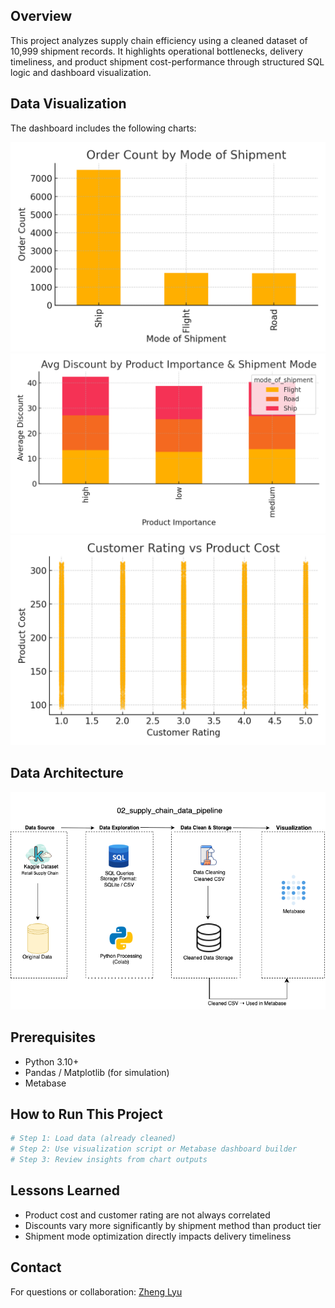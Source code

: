 ## Overview
This project analyzes supply chain efficiency using a cleaned dataset of 10,999 shipment records. It highlights operational bottlenecks, delivery timeliness, and product shipment cost-performance through structured SQL logic and dashboard visualization.

## Data Visualization
The dashboard includes the following charts:

![metabase dashboard image](chart1_mode_of_shipment.png)
![metabase dashboard image](chart2_discount_by_importance.png)
![metabase dashboard image](chart3_rating_vs_cost.png)

## Data Architecture

![Data Architecture](supply_chain_data_pipeline_architecture.png)

## Prerequisites
- Python 3.10+
- Pandas / Matplotlib (for simulation)
- Metabase 

## How to Run This Project
```bash
# Step 1: Load data (already cleaned)
# Step 2: Use visualization script or Metabase dashboard builder
# Step 3: Review insights from chart outputs
```
## Lessons Learned
- Product cost and customer rating are not always correlated
- Discounts vary more significantly by shipment method than product tier
- Shipment mode optimization directly impacts delivery timeliness

## Contact
For questions or collaboration: [Zheng Lyu](mailto:zhenglyu1990@gmail.com)
